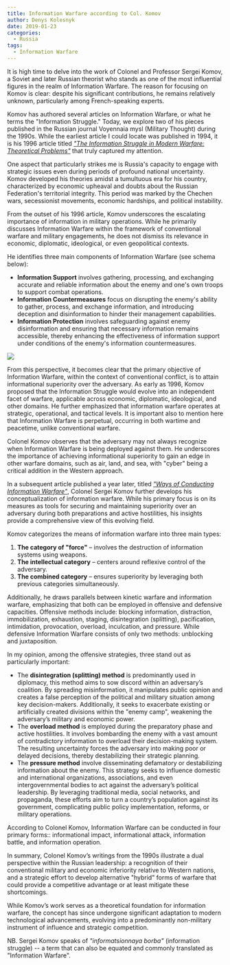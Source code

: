 ```yaml
---
title: Information Warfare according to Col. Komov
author: Denys Kolesnyk
date: 2019-01-23
categories:
  - Russia
tags:
  - Information Warfare
---
```


It is high time to delve into the work of Colonel and Professor Sergei Komov, a Soviet and later Russian theorist who stands as one of the most influential figures in the realm of Information Warfare. The reason for focusing on Komov is clear: despite his significant contributions, he remains relatively unknown, particularly among French-speaking experts.

Komov has authored several articles on Information Warfare, or what he terms the "Information Struggle." Today, we explore two of his pieces published in the Russian journal Voyennaia mysl (Military Thought) during the 1990s. While the earliest article I could locate was published in 1994, it is his 1996 article titled [*"The Information Struggle in Modern Warfare: Theoretical Problems"*](https://militaryarticle.vibrokatok.by/voennaya-mysl/1996-vm/8775-informacionnaja-borba-v-sovremennoj-vojne-voprosy) that truly captured my attention.

One aspect that particularly strikes me is Russia's capacity to engage with strategic issues even during periods of profound national uncertainty. Komov developed his theories amidst a tumultuous era for his country, characterized by economic upheaval and doubts about the Russian Federation's territorial integrity. This period was marked by the Chechen wars, secessionist movements, economic hardships, and political instability.

From the outset of his 1996 article, Komov underscores the escalating importance of information in military operations. While he primarily discusses Information Warfare within the framework of conventional warfare and military engagements, he does not dismiss its relevance in economic, diplomatic, ideological, or even geopolitical contexts.

He identifies three main components of Information Warfare (see schema below):
- **Information Support** involves gathering, processing, and exchanging accurate and reliable information about the enemy and one's own troops to support combat operations.
- **Information Countermeasures** focus on disrupting the enemy's ability to gather, process, and exchange information, and introducing deception and disinformation to hinder their management capabilities.
- **Information Protection** involves safeguarding against enemy disinformation and ensuring that necessary information remains accessible, thereby enhancing the effectiveness of information support under conditions of the enemy's information countermeasures.

![](/images/iw_komov_chart.webp)

From this perspective, it becomes clear that the primary objective of Information Warfare, within the context of conventional conflict, is to attain informational superiority over the adversary. As early as 1996, Komov proposed that the Information Struggle would evolve into an independent facet of warfare, applicable across economic, diplomatic, ideological, and other domains. He further emphasized that information warfare operates at strategic, operational, and tactical levels. It is important also to mention here that Information Warfare is perpetual, occurring in both wartime and peacetime, unlike conventional warfare.

Colonel Komov observes that the adversary may not always recognize when Information Warfare is being deployed against them. He underscores the importance of achieving informational superiority to gain an edge in other warfare domains, such as air, land, and sea, with "cyber" being a critical addition in the Western approach.

In a subsequent article published a year later, titled [*"Ways of Conducting Information Warfare"*](https://www.militaryarticle.vibrokatok.by/voennaya-mysl/1997-vm/9666-o-sposobah-i-formah-vedenija-informacionnoj-borby), Colonel Sergei Komov further develops his conceptualization of information warfare. While his primary focus is on its measures as tools for securing and maintaining superiority over an adversary during both preparations and active hostilities, his insights provide a comprehensive view of this evolving field.  

Komov categorizes the means of information warfare into three main types:
1. **The category of "force"** – involves the destruction of information systems using weapons.  
2. **The intellectual category** – centers around reflexive control of the adversary.  
3. **The combined category** – ensures superiority by leveraging both previous categories simultaneously.

Additionally, he draws parallels between kinetic warfare and information warfare, emphasizing that both can be employed in offensive and defensive capacities. Offensive methods include: blocking information, distraction, immobilization, exhaustion, staging, disintegration (splitting), pacification, intimidation, provocation, overload, inculcation, and pressure. While defensive Information Warfare consists of only two methods: unblocking and juxtaposition.

In my opinion, among the offensive strategies, three stand out as particularly important:
- The **disintegration (splitting) method** is predominantly used in diplomacy, this method aims to sow discord within an adversary’s coalition. By spreading misinformation, it manipulates public opinion and creates a false perception of the political and military situation among key decision-makers. Additionally, it seeks to exacerbate existing or artificially created divisions within the "enemy camp", weakening the adversary’s military and economic power.
- The **overload method** is employed during the preparatory phase and active hostilities. It involves bombarding the enemy with a vast amount of contradictory information to overload their decision-making system. The resulting uncertainty forces the adversary into making poor or delayed decisions, thereby destabilizing their strategic planning.
- The **pressure method** involve disseminating defamatory or destabilizing information about the enemy. This strategy seeks to influence domestic and international organizations, associations, and even intergovernmental bodies to act against the adversary’s political leadership. By leveraging traditional media, social networks, and propaganda, these efforts aim to turn a country’s population against its government, complicating public policy implementation, reforms, or military operations.

According to Colonel Komov, Information Warfare can be conducted in four primary forms:: informational impact, informational attack, information battle, and information operation.

In summary, Colonel Komov’s writings from the 1990s illustrate a dual perspective within the Russian leadership: a recognition of their conventional military and economic inferiority relative to Western nations, and a strategic effort to develop alternative "hybrid" forms of warfare that could provide a competitive advantage or at least mitigate these shortcomings.

While Komov’s work serves as a theoretical foundation for information warfare, the concept has since undergone significant adaptation to modern technological advancements, evolving into a predominantly non-military instrument of influence and strategic competition.

NB. Sergei Komov speaks of *"informatsionnaya borba"* (information struggle) -- a term that can also be equated and commonly translated as "Information Warfare".
